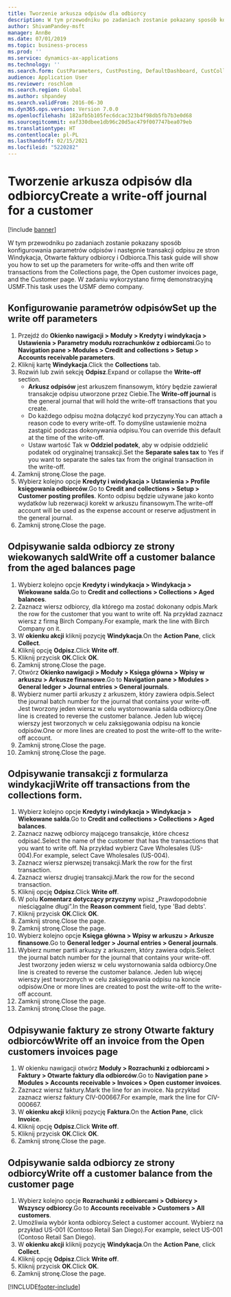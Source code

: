 ```yaml
---
title: Tworzenie arkusza odpisów dla odbiorcy
description: W tym przewodniku po zadaniach zostanie pokazany sposób konfigurowania parametrów odpisów i następnie transakcji odpisu ze stron Windykacja, Otwarte faktury odbiorcy i Odbiorca.
author: ShivamPandey-msft
manager: AnnBe
ms.date: 07/01/2019
ms.topic: business-process
ms.prod: ''
ms.service: dynamics-ax-applications
ms.technology: ''
ms.search.form: CustParameters, CustPosting, DefaultDashboard, CustCollectionsPoolsListPage, CustWriteOff, LedgerJournalTable, LedgerJournalTransDaily, CustCollections, CustOpenInvoicesListPage, CustTable
audience: Application User
ms.reviewer: roschlom
ms.search.region: Global
ms.author: shpandey
ms.search.validFrom: 2016-06-30
ms.dyn365.ops.version: Version 7.0.0
ms.openlocfilehash: 182afb5b105fec6dcac323b4f98db5fb7b3e0d68
ms.sourcegitcommit: eaf330dbee1db96c20d5ac479f007747bea079eb
ms.translationtype: HT
ms.contentlocale: pl-PL
ms.lasthandoff: 02/15/2021
ms.locfileid: "5220282"
---
```

# <a name="create-a-write-off-journal-for-a-customer"></a><span data-ttu-id="fdb42-103">Tworzenie arkusza odpisów dla odbiorcy</span><span class="sxs-lookup"><span data-stu-id="fdb42-103">Create a write-off journal for a customer</span></span>

[!include [banner](../../includes/banner.md)]

<span data-ttu-id="fdb42-104">W tym przewodniku po zadaniach zostanie pokazany sposób konfigurowania parametrów odpisów i następnie transakcji odpisu ze stron Windykacja, Otwarte faktury odbiorcy i Odbiorca.</span><span class="sxs-lookup"><span data-stu-id="fdb42-104">This task guide will show you how to set up the parameters for write-offs and then write off transactions from the Collections page, the Open customer invoices page, and the Customer page.</span></span> <span data-ttu-id="fdb42-105">W zadaniu wykorzystano firmę demonstracyjną USMF.</span><span class="sxs-lookup"><span data-stu-id="fdb42-105">This task uses the USMF demo company.</span></span>


## <a name="set-up-the-write-off-parameters"></a><span data-ttu-id="fdb42-106">Konfigurowanie parametrów odpisów</span><span class="sxs-lookup"><span data-stu-id="fdb42-106">Set up the write off parameters</span></span>
1. <span data-ttu-id="fdb42-107">Przejdź do **Okienko nawigacji > Moduły > Kredyty i windykacja > Ustawienia > Parametry modułu rozrachunków z odbiorcami**.</span><span class="sxs-lookup"><span data-stu-id="fdb42-107">Go to **Navigation pane > Modules > Credit and collections > Setup > Accounts receivable parameters**.</span></span>
2. <span data-ttu-id="fdb42-108">Kliknij kartę **Windykacja**.</span><span class="sxs-lookup"><span data-stu-id="fdb42-108">Click the **Collections** tab.</span></span>
3. <span data-ttu-id="fdb42-109">Rozwiń lub zwiń sekcję **Odpisz**.</span><span class="sxs-lookup"><span data-stu-id="fdb42-109">Expand or collapse the **Write-off** section.</span></span>
    - <span data-ttu-id="fdb42-110">**Arkusz odpisów** jest arkuszem finansowym, który będzie zawierał transakcje odpisu utworzone przez Ciebie.</span><span class="sxs-lookup"><span data-stu-id="fdb42-110">The **Write-off journal** is the general journal that will hold the write-off transactions that you create.</span></span>  
    - <span data-ttu-id="fdb42-111">Do każdego odpisu można dołączyć kod przyczyny.</span><span class="sxs-lookup"><span data-stu-id="fdb42-111">You can attach a reason code to every write-off.</span></span> <span data-ttu-id="fdb42-112">To domyślne ustawienie można zastąpić podczas dokonywania odpisu.</span><span class="sxs-lookup"><span data-stu-id="fdb42-112">You can override this default at the time of the write-off.</span></span>  
    - <span data-ttu-id="fdb42-113">Ustaw wartość Tak w **Oddziel podatek**, aby w odpisie oddzielić podatek od oryginalnej transakcji.</span><span class="sxs-lookup"><span data-stu-id="fdb42-113">Set the **Separate sales tax** to Yes if you want to separate the sales tax from the original transaction in the write-off.</span></span>  
4. <span data-ttu-id="fdb42-114">Zamknij stronę.</span><span class="sxs-lookup"><span data-stu-id="fdb42-114">Close the page.</span></span>
5. <span data-ttu-id="fdb42-115">Wybierz kolejno opcje **Kredyty i windykacja > Ustawienia > Profile księgowania odbiorców**.</span><span class="sxs-lookup"><span data-stu-id="fdb42-115">Go to **Credit and collections > Setup > Customer posting profiles**.</span></span> <span data-ttu-id="fdb42-116">Konto odpisu będzie używane jako konto wydatków lub rezerwacji korekt w arkuszu finansowym.</span><span class="sxs-lookup"><span data-stu-id="fdb42-116">The write-off account will be used as the expense account or reserve adjustment in the general journal.</span></span>
6. <span data-ttu-id="fdb42-117">Zamknij stronę.</span><span class="sxs-lookup"><span data-stu-id="fdb42-117">Close the page.</span></span>

## <a name="write-off-a-customer-balance-from-the-aged-balances-page"></a><span data-ttu-id="fdb42-118">Odpisywanie salda odbiorcy ze strony wiekowanych sald</span><span class="sxs-lookup"><span data-stu-id="fdb42-118">Write off a customer balance from the aged balances page</span></span>
1. <span data-ttu-id="fdb42-119">Wybierz kolejno opcje **Kredyty i windykacja > Windykacja > Wiekowane salda**.</span><span class="sxs-lookup"><span data-stu-id="fdb42-119">Go to **Credit and collections > Collections > Aged balances**.</span></span>
2. <span data-ttu-id="fdb42-120">Zaznacz wiersz odbiorcy, dla którego ma zostać dokonany odpis.</span><span class="sxs-lookup"><span data-stu-id="fdb42-120">Mark the row for the customer that you want to write off.</span></span> <span data-ttu-id="fdb42-121">Na przykład zaznacz wiersz z firmą Birch Company.</span><span class="sxs-lookup"><span data-stu-id="fdb42-121">For example, mark the line with Birch Company on it.</span></span>
3. <span data-ttu-id="fdb42-122">W **okienku akcji** kliknij pozycję **Windykacja**.</span><span class="sxs-lookup"><span data-stu-id="fdb42-122">On the **Action Pane**, click **Collect**.</span></span>
4. <span data-ttu-id="fdb42-123">Kliknij opcję **Odpisz**.</span><span class="sxs-lookup"><span data-stu-id="fdb42-123">Click **Write off**.</span></span>
5. <span data-ttu-id="fdb42-124">Kliknij przycisk **OK**.</span><span class="sxs-lookup"><span data-stu-id="fdb42-124">Click **OK**.</span></span>
6. <span data-ttu-id="fdb42-125">Zamknij stronę.</span><span class="sxs-lookup"><span data-stu-id="fdb42-125">Close the page.</span></span>
7. <span data-ttu-id="fdb42-126">Otwórz **Okienko nawigacji > Moduły > Księga główna > Wpisy w arkuszu > Arkusze finansowe**.</span><span class="sxs-lookup"><span data-stu-id="fdb42-126">Go to **Navigation pane > Modules > General ledger > Journal entries > General journals**.</span></span>
8. <span data-ttu-id="fdb42-127">Wybierz numer partii arkuszy z arkuszem, który zawiera odpis.</span><span class="sxs-lookup"><span data-stu-id="fdb42-127">Select the journal batch number for the journal that contains your write-off.</span></span> <span data-ttu-id="fdb42-128">Jest tworzony jeden wiersz w celu wystornowania salda odbiorcy.</span><span class="sxs-lookup"><span data-stu-id="fdb42-128">One line is created to reverse the customer balance.</span></span> <span data-ttu-id="fdb42-129">Jeden lub więcej wierszy jest tworzonych w celu zaksięgowania odpisu na koncie odpisów.</span><span class="sxs-lookup"><span data-stu-id="fdb42-129">One or more lines are created to post the write-off to the write-off account.</span></span>  
9. <span data-ttu-id="fdb42-130">Zamknij stronę.</span><span class="sxs-lookup"><span data-stu-id="fdb42-130">Close the page.</span></span>
10. <span data-ttu-id="fdb42-131">Zamknij stronę.</span><span class="sxs-lookup"><span data-stu-id="fdb42-131">Close the page.</span></span>

## <a name="write-off-transactions-from-the-collections-form"></a><span data-ttu-id="fdb42-132">Odpisywanie transakcji z formularza windykacji</span><span class="sxs-lookup"><span data-stu-id="fdb42-132">Write off transactions from the collections form.</span></span>
1. <span data-ttu-id="fdb42-133">Wybierz kolejno opcje **Kredyty i windykacja > Windykacja > Wiekowane salda**.</span><span class="sxs-lookup"><span data-stu-id="fdb42-133">Go to **Credit and collections > Collections > Aged balances**.</span></span>
2. <span data-ttu-id="fdb42-134">Zaznacz nazwę odbiorcy mającego transakcje, które chcesz odpisać.</span><span class="sxs-lookup"><span data-stu-id="fdb42-134">Select the name of the customer that has the transactions that you want to write off.</span></span> <span data-ttu-id="fdb42-135">Na przykład wybierz Cave Wholesales (US-004).</span><span class="sxs-lookup"><span data-stu-id="fdb42-135">For example, select Cave Wholesales (US-004).</span></span>
3. <span data-ttu-id="fdb42-136">Zaznacz wiersz pierwszej transakcji.</span><span class="sxs-lookup"><span data-stu-id="fdb42-136">Mark the row for the first transaction.</span></span>
4. <span data-ttu-id="fdb42-137">Zaznacz wiersz drugiej transakcji.</span><span class="sxs-lookup"><span data-stu-id="fdb42-137">Mark the row for the second transaction.</span></span>
5. <span data-ttu-id="fdb42-138">Kliknij opcję **Odpisz**.</span><span class="sxs-lookup"><span data-stu-id="fdb42-138">Click **Write off**.</span></span>
6. <span data-ttu-id="fdb42-139">W polu **Komentarz dotyczący przyczyny** wpisz „Prawdopodobnie nieściągalne długi”.</span><span class="sxs-lookup"><span data-stu-id="fdb42-139">In the **Reason comment** field, type 'Bad debts'.</span></span>
7. <span data-ttu-id="fdb42-140">Kliknij przycisk **OK**.</span><span class="sxs-lookup"><span data-stu-id="fdb42-140">Click **OK**.</span></span>
8. <span data-ttu-id="fdb42-141">Zamknij stronę.</span><span class="sxs-lookup"><span data-stu-id="fdb42-141">Close the page.</span></span>
9. <span data-ttu-id="fdb42-142">Zamknij stronę.</span><span class="sxs-lookup"><span data-stu-id="fdb42-142">Close the page.</span></span>
10. <span data-ttu-id="fdb42-143">Wybierz kolejno opcje **Księga główna > Wpisy w arkuszu > Arkusze finansowe**.</span><span class="sxs-lookup"><span data-stu-id="fdb42-143">Go to **General ledger > Journal entries > General journals**.</span></span>
11. <span data-ttu-id="fdb42-144">Wybierz numer partii arkuszy z arkuszem, który zawiera odpis.</span><span class="sxs-lookup"><span data-stu-id="fdb42-144">Select the journal batch number for the journal that contains your write-off.</span></span> <span data-ttu-id="fdb42-145">Jest tworzony jeden wiersz w celu wystornowania salda odbiorcy.</span><span class="sxs-lookup"><span data-stu-id="fdb42-145">One line is created to reverse the customer balance.</span></span> <span data-ttu-id="fdb42-146">Jeden lub więcej wierszy jest tworzonych w celu zaksięgowania odpisu na koncie odpisów.</span><span class="sxs-lookup"><span data-stu-id="fdb42-146">One or more lines are created to post the write-off to the write-off account.</span></span>  
12. <span data-ttu-id="fdb42-147">Zamknij stronę.</span><span class="sxs-lookup"><span data-stu-id="fdb42-147">Close the page.</span></span>
13. <span data-ttu-id="fdb42-148">Zamknij stronę.</span><span class="sxs-lookup"><span data-stu-id="fdb42-148">Close the page.</span></span>

## <a name="write-off-an-invoice-from-the-open-customers-invoices-page"></a><span data-ttu-id="fdb42-149">Odpisywanie faktury ze strony Otwarte faktury odbiorców</span><span class="sxs-lookup"><span data-stu-id="fdb42-149">Write off an invoice from the Open customers invoices page</span></span>
1. <span data-ttu-id="fdb42-150">W okienku nawigacji otwórz **Moduły > Rozrachunki z odbiorcami > Faktury > Otwarte faktury dla odbiorców**.</span><span class="sxs-lookup"><span data-stu-id="fdb42-150">Go to **Navigation pane > Modules > Accounts receivable > Invoices > Open customer invoices**.</span></span>
2. <span data-ttu-id="fdb42-151">Zaznacz wiersz faktury.</span><span class="sxs-lookup"><span data-stu-id="fdb42-151">Mark the line for an invoice.</span></span> <span data-ttu-id="fdb42-152">Na przykład zaznacz wiersz faktury CIV-000667.</span><span class="sxs-lookup"><span data-stu-id="fdb42-152">For example, mark the line for CIV-000667.</span></span>
3. <span data-ttu-id="fdb42-153">W **okienku akcji** kliknij pozycję **Faktura**.</span><span class="sxs-lookup"><span data-stu-id="fdb42-153">On the **Action Pane**, click **Invoice**.</span></span>
4. <span data-ttu-id="fdb42-154">Kliknij opcję **Odpisz**.</span><span class="sxs-lookup"><span data-stu-id="fdb42-154">Click **Write off**.</span></span>
5. <span data-ttu-id="fdb42-155">Kliknij przycisk **OK**.</span><span class="sxs-lookup"><span data-stu-id="fdb42-155">Click **OK**.</span></span>
6. <span data-ttu-id="fdb42-156">Zamknij stronę.</span><span class="sxs-lookup"><span data-stu-id="fdb42-156">Close the page.</span></span>

## <a name="write-off-a-customer-balance-from-the-customer-page"></a><span data-ttu-id="fdb42-157">Odpisywanie salda odbiorcy ze strony odbiorcy</span><span class="sxs-lookup"><span data-stu-id="fdb42-157">Write off a customer balance from the customer page</span></span>
1. <span data-ttu-id="fdb42-158">Wybierz kolejno opcje **Rozrachunki z odbiorcami > Odbiorcy > Wszyscy odbiorcy**.</span><span class="sxs-lookup"><span data-stu-id="fdb42-158">Go to **Accounts receivable > Customers > All customers**.</span></span>
2. <span data-ttu-id="fdb42-159">Umożliwia wybór konta odbiorcy.</span><span class="sxs-lookup"><span data-stu-id="fdb42-159">Select a customer account.</span></span> <span data-ttu-id="fdb42-160">Wybierz na przykład US-001 (Contoso Retail San Diego).</span><span class="sxs-lookup"><span data-stu-id="fdb42-160">For example, select US-001 (Contoso Retail San Diego).</span></span>
3. <span data-ttu-id="fdb42-161">W **okienku akcji** kliknij pozycję **Windykacja**.</span><span class="sxs-lookup"><span data-stu-id="fdb42-161">On the **Action Pane**, click **Collect**.</span></span>
4. <span data-ttu-id="fdb42-162">Kliknij opcję **Odpisz**.</span><span class="sxs-lookup"><span data-stu-id="fdb42-162">Click **Write off**.</span></span>
5. <span data-ttu-id="fdb42-163">Kliknij przycisk **OK**.</span><span class="sxs-lookup"><span data-stu-id="fdb42-163">Click **OK**.</span></span>
6. <span data-ttu-id="fdb42-164">Zamknij stronę.</span><span class="sxs-lookup"><span data-stu-id="fdb42-164">Close the page.</span></span>



[!INCLUDE[footer-include](../../../includes/footer-banner.md)]